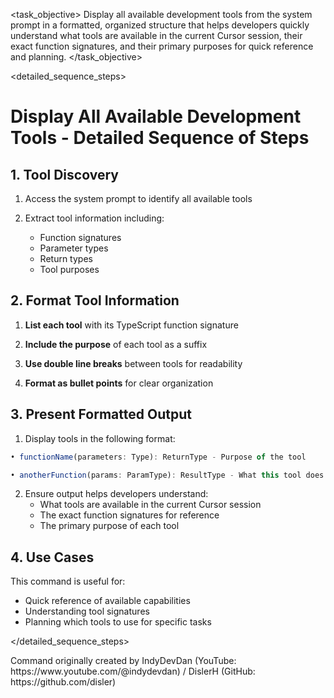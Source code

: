 <task name="Display All Available Development Tools">

<task_objective>
Display all available development tools from the system prompt in a formatted, organized structure that helps developers quickly understand what tools are available in the current Cursor session, their exact function signatures, and their primary purposes for quick reference and planning.
</task_objective>

<detailed_sequence_steps>
# Display All Available Development Tools - Detailed Sequence of Steps

## 1. Tool Discovery

1. Access the system prompt to identify all available tools

2. Extract tool information including:
   - Function signatures
   - Parameter types
   - Return types
   - Tool purposes

## 2. Format Tool Information

1. **List each tool** with its TypeScript function signature

2. **Include the purpose** of each tool as a suffix

3. **Use double line breaks** between tools for readability

4. **Format as bullet points** for clear organization

## 3. Present Formatted Output

1. Display tools in the following format:

```typescript
• functionName(parameters: Type): ReturnType - Purpose of the tool

• anotherFunction(params: ParamType): ResultType - What this tool does
```

2. Ensure output helps developers understand:
   - What tools are available in the current Cursor session
   - The exact function signatures for reference
   - The primary purpose of each tool

## 4. Use Cases

This command is useful for:
- Quick reference of available capabilities
- Understanding tool signatures
- Planning which tools to use for specific tasks

</detailed_sequence_steps>

<credit>
Command originally created by IndyDevDan (YouTube: https://www.youtube.com/@indydevdan) / DislerH (GitHub: https://github.com/disler)
</credit>

</task>
